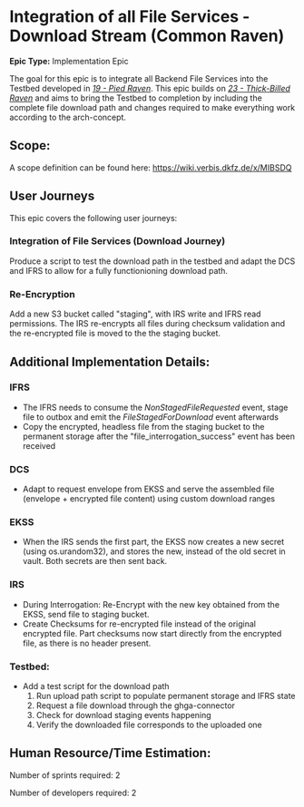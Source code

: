 # Integration of all File Services - Download Stream (Common Raven)
**Epic Type:** Implementation Epic

The goal for this epic is to integrate all Backend File Services into the Testbed developed in [*19 - Pied Raven*](../19-pied-raven/technical_specification.md). This epic builds on [*23 - Thick-Billed Raven*](../23-thick-billed-raven/technical_specification.md) and aims to bring the Testbed to completion by including the complete file download path and changes required to make everything work according to the arch-concept.

## Scope:
A scope definition can be found here: https://wiki.verbis.dkfz.de/x/MIBSDQ

## User Journeys

This epic covers the following user journeys:

### Integration of File Services (Download Journey)

Produce a script to test the download path in the testbed and adapt the DCS and IFRS to allow for a fully functionioning download path.

### Re-Encryption

Add a new S3 bucket called "staging", with IRS write and IFRS read permissions. The IRS re-encrypts all files during checksum validation and the re-encrypted file is moved to the the staging bucket.

## Additional Implementation Details:

### IFRS
- The IFRS needs to consume the *NonStagedFileRequested* event, stage file to outbox and emit the *FileStagedForDownload* event afterwards
- Copy the encrypted, headless file from the staging bucket to the permanent storage after the "file_interrogation_success" event has been received

### DCS
- Adapt to request envelope from EKSS and serve the assembled file (envelope + encrypted file content) using custom download ranges

### EKSS
- When the IRS sends the first part, the EKSS now creates a new secret (using os.urandom32), and stores the new, instead of the old secret in vault. Both secrets are then sent back.

### IRS
- During Interrogation: Re-Encrypt with the new key obtained from the EKSS, send file to staging bucket.
- Create Checksums for re-encrypted file instead of the original encrypted file. Part checksums now start directly from the encrypted file, as there is no header present.

### Testbed:

- Add a test script for the download path
    1. Run upload path script to populate permanent storage and IFRS state
    2. Request a file download through the ghga-connector
    3. Check for download staging events happening
    4. Verify the downloaded file corresponds to the uploaded one


## Human Resource/Time Estimation:

Number of sprints required: 2

Number of developers required: 2
